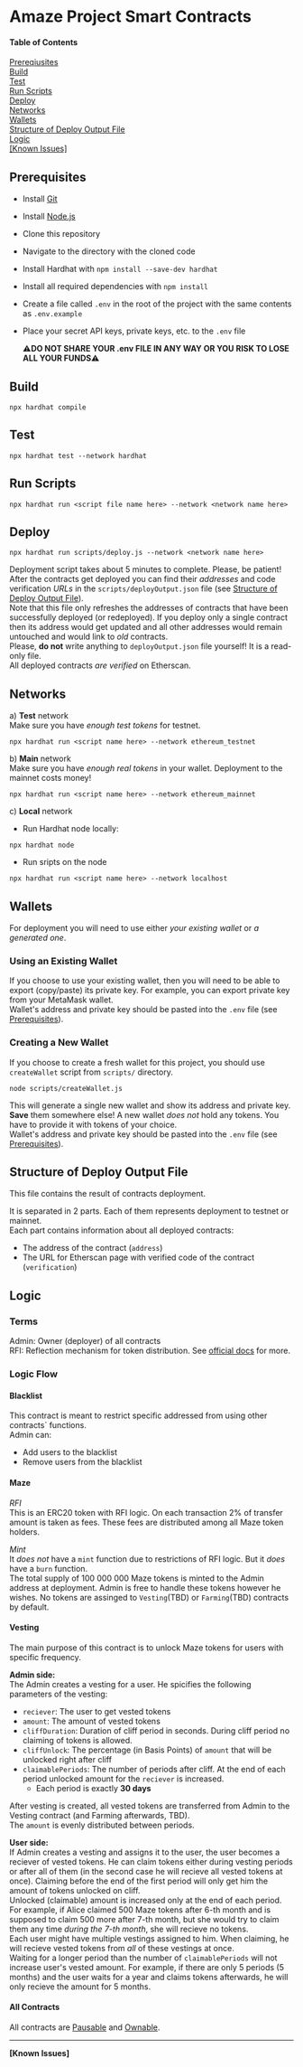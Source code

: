 # Amaze Project Smart Contracts

#### Table of Contents

[Prereqiusites](#preqs)  
[Build](#build)  
[Test](#tests)  
[Run Scripts](#run)  
[Deploy](#deploy)  
[Networks](#networks)  
[Wallets](#wallets)  
[Structure of Deploy Output File](#output)  
[Logic](#logic)  
[[Known Issues]](#issues)

<a name="preqs">

## Prerequisites

- Install [Git](https://git-scm.com/)
- Install [Node.js](https://nodejs.org/en/download/)
- Clone this repository
- Navigate to the directory with the cloned code
- Install Hardhat with `npm install --save-dev hardhat`
- Install all required dependencies with `npm install`
- Create a file called `.env` in the root of the project with the same contents as `.env.example`
- Place your secret API keys, private keys, etc. to the `.env` file

  :warning:**DO NOT SHARE YOUR .env FILE IN ANY WAY OR YOU RISK TO LOSE ALL YOUR FUNDS**:warning:

<a name="build"/>

## Build

```
npx hardhat compile
```

<a name="tests"/>

## Test

```
npx hardhat test --network hardhat
```

<a name="run"/>

## Run Scripts

```
npx hardhat run <script file name here> --network <network name here>
```

<a name="deploy"/>

## Deploy

```
npx hardhat run scripts/deploy.js --network <network name here>
```

Deployment script takes about 5 minutes to complete. Please, be patient!  
After the contracts get deployed you can find their _addresses_ and code verification _URLs_ in the `scripts/deployOutput.json` file (see [Structure of Deploy Output File](#output)).  
Note that this file only refreshes the addresses of contracts that have been successfully deployed (or redeployed). If you deploy only a single contract then its address would get updated and all other addresses would remain untouched and would link to _old_ contracts.  
Please, **do not** write anything to `deployOutput.json` file yourself! It is a read-only file.  
All deployed contracts _are verified_ on Etherscan.

<a name="networks"/>

## Networks

а) **Test** network  
Make sure you have _enough test tokens_ for testnet.

```
npx hardhat run <script name here> --network ethereum_testnet
```

b) **Main** network  
Make sure you have _enough real tokens_ in your wallet. Deployment to the mainnet costs money!

```
npx hardhat run <script name here> --network ethereum_mainnet
```

c) **Local** network

- Run Hardhat node locally:

```
npx hardhat node
```

- Run sripts on the node

```
npx hardhat run <script name here> --network localhost
```

<a name="wallets"/>

## Wallets

For deployment you will need to use either _your existing wallet_ or _a generated one_.

### Using an Existing Wallet

If you choose to use your existing wallet, then you will need to be able to export (copy/paste) its private key. For example, you can export private key from your MetaMask wallet.  
Wallet's address and private key should be pasted into the `.env` file (see [Prerequisites](#preqs)).

### Creating a New Wallet

If you choose to create a fresh wallet for this project, you should use `createWallet` script from `scripts/` directory.

```
node scripts/createWallet.js
```

This will generate a single new wallet and show its address and private key. **Save** them somewhere else!
A new wallet _does not_ hold any tokens. You have to provide it with tokens of your choice.  
Wallet's address and private key should be pasted into the `.env` file (see [Prerequisites](#preqs)).

<a name="output"/>

## Structure of Deploy Output File

This file contains the result of contracts deployment.

It is separated in 2 parts. Each of them represents deployment to testnet or mainnet.  
Each part contains information about all deployed contracts:

- The address of the contract (`address`)
- The URL for Etherscan page with verified code of the contract (`verification`)

<a name="logic"/>

## Logic

### Terms

Admin: Owner (deployer) of all contracts  
RFI: Reflection mechanism for token distribution. See [official docs](https://reflect-contract-doc.netlify.app/) for more.

### Logic Flow

#### Blacklist

This contract is meant to restrict specific addressed from using other contracts` functions.  
Admin can:

- Add users to the blacklist
- Remove users from the blacklist

#### Maze

_RFI_  
This is an ERC20 token with RFI logic. On each transaction 2% of transfer amount is taken as fees. These fees are distributed among all Maze token holders.

_Mint_  
It _does not_ have a `mint` function due to restrictions of RFI logic. But it _does_ have a `burn` function.  
The total supply of 100 000 000 Maze tokens is minted to the Admin address at deployment. Admin is free to handle these tokens however he wishes. No tokens are assinged to `Vesting`(TBD) or `Farming`(TBD) contracts by default.

#### Vesting

The main purpose of this contract is to unlock Maze tokens for users with specific frequency.  

**Admin side:**  
The Admin creates a vesting for a user. He spicifies the following parameters of the vesting:
- `reciever`: The user to get vested tokens
- `amount`: The amount of vested tokens
- `cliffDuration`: Duration of cliff period in seconds. During cliff period no claiming of tokens is allowed.
- `cliffUnlock`: The percentage (in Basis Points) of `amount` that will be unlocked right after cliff
- `claimablePeriods`: The number of periods after cliff. At the end of each period unlocked amount for the `reciever` is increased. 
    - Each period is exactly **30 days**  

After vesting is created, all vested tokens are transferred from Admin to the Vesting contract (and Farming afterwards, TBD).  
The `amount` is evenly distributed between periods.  

**User side:**  
If Admin creates a vesting and assigns it to the user, the user becomes a reciever of vested tokens. He can claim tokens either during vesting periods or after all of them (in the second case he will recieve all vested tokens at once). Claiming before the end of the first period will only get him the amount of tokens unlocked on cliff.   
Unlocked (claimable) amount is increased only at the end of each period. For example, if Alice claimed 500 Maze tokens after 6-th month and is supposed to claim 500 more after 7-th month, but she would try to claim them any time *during the 7-th month*, she will recieve no tokens.   
Each user might have multiple vestings assigned to him. When claiming, he will recieve vested tokens from *all* of these vestings at once.  
Waiting for a longer period than the number of `claimablePeriods` will not increase user's vested amount. For example, if there are only 5 periods (5 months) and the user waits for a year and claims tokens afterwards, he will only recieve the amount for 5 months.

#### All Contracts

All contracts are [Pausable](https://docs.openzeppelin.com/contracts/4.x/api/security#Pausable) and [Ownable](https://docs.openzeppelin.com/contracts/4.x/api/access#Ownable).

---

<a name="issues"/>

**[Known Issues]**
